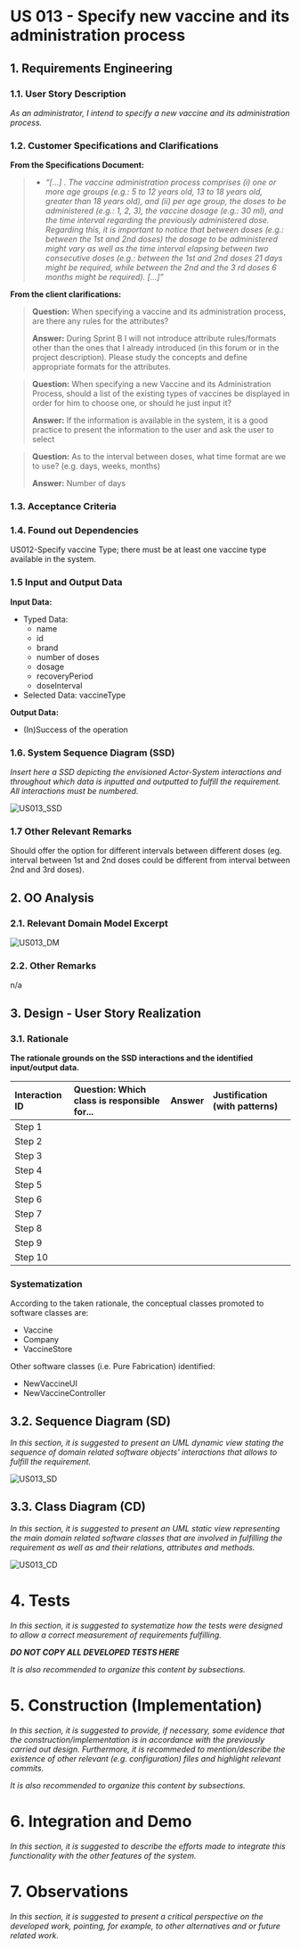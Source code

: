 # US 013 - Specify new vaccine and its administration process

## 1. Requirements Engineering
### 1.1. User Story Description

*As an administrator, I intend to specify a new vaccine and its administration process.*

### 1.2. Customer Specifications and Clarifications

**From the Specifications Document:**


> - *“[…] . The vaccine
    administration process comprises (i) one or more age groups (e.g.: 5 to 12 years old, 13 to 18 years
    old, greater than 18 years old), and (ii) per age group, the doses to be administered (e.g.: 1, 2, 3), the
    vaccine dosage (e.g.: 30 ml), and the time interval regarding the previously administered dose.
    Regarding this, it is important to notice that between doses (e.g.: between the 1st and 2nd doses) the
    dosage to be administered might vary as well as the time interval elapsing between two consecutive
    doses (e.g.: between the 1st and 2nd doses 21 days might be required, while between the 2nd and the
    3
    rd doses 6 months might be required). […]”*




**From the client clarifications:**


> **Question:** When specifying a vaccine and its administration process, are there any rules for the attributes?
>
> **Answer:** During Sprint B I will not introduce attribute rules/formats other than the ones that I already introduced (in this forum or in the project description). Please study the concepts and define appropriate formats for the attributes.

> **Question:** When specifying a new Vaccine and its Administration Process, should a list of the existing types of vaccines be displayed in order for him to choose one, or should he just input it?
>
> **Answer:** If the information is available in the system, it is a good practice to present the information to the user and ask the user to select

> **Question:** As to the interval between doses, what time format are we to use? (e.g. days, weeks, months)
>
>  **Answer:** Number of days



### 1.3. Acceptance Criteria



### 1.4. Found out Dependencies

US012-Specify vaccine Type; there must be at least one vaccine type available in the system.

### 1.5 Input and Output Data

**Input Data:**
* Typed Data:
    * name
    * id
    * brand
    * number of doses
    * dosage
    * recoveryPeriod
    * doseInterval
* Selected Data: vaccineType

**Output Data:**
* (In)Success of the operation


### 1.6. System Sequence Diagram (SSD)

*Insert here a SSD depicting the envisioned Actor-System interactions and throughout which data is inputted and outputted to fulfill the requirement. All interactions must be numbered.*

![US013_SSD](US013_SSD.svg)


### 1.7 Other Relevant Remarks

Should offer the option for different intervals between different doses (eg. interval between 1st and 2nd doses could be different from interval between 2nd and 3rd doses).

## 2. OO Analysis

### 2.1. Relevant Domain Model Excerpt

![US013_DM](US013_DM.svg)

### 2.2. Other Remarks

n/a


## 3. Design - User Story Realization

### 3.1. Rationale

**The rationale grounds on the SSD interactions and the identified input/output data.**

| Interaction ID | Question: Which class is responsible for... | Answer  | Justification (with patterns)  |
|:-------------  |:--------------------- |:------------|:---------------------------- |
| Step 1  		 |							 |             |                              |
| Step 2  		 |							 |             |                              |
| Step 3  		 |							 |             |                              |
| Step 4  		 |							 |             |                              |
| Step 5  		 |							 |             |                              |
| Step 6  		 |							 |             |                              |              
| Step 7  		 |							 |             |                              |
| Step 8  		 |							 |             |                              |
| Step 9  		 |							 |             |                              |
| Step 10  		 |							 |             |                              |  


### Systematization ##

According to the taken rationale, the conceptual classes promoted to software classes are:

* Vaccine
* Company
* VaccineStore

Other software classes (i.e. Pure Fabrication) identified:
* NewVaccineUI
* NewVaccineController

## 3.2. Sequence Diagram (SD)

*In this section, it is suggested to present an UML dynamic view stating the sequence of domain related software objects' interactions that allows to fulfill the requirement.*

![US013_SD](US013_SD.svg)

## 3.3. Class Diagram (CD)

*In this section, it is suggested to present an UML static view representing the main domain related software classes that are involved in fulfilling the requirement as well as and their relations, attributes and methods.*

![US013_CD](US013_CD.svg)

# 4. Tests
*In this section, it is suggested to systematize how the tests were designed to allow a correct measurement of requirements fulfilling.*

**_DO NOT COPY ALL DEVELOPED TESTS HERE_**

*It is also recommended to organize this content by subsections.*

# 5. Construction (Implementation)

*In this section, it is suggested to provide, if necessary, some evidence that the construction/implementation is in accordance with the previously carried out design. Furthermore, it is recommeded to mention/describe the existence of other relevant (e.g. configuration) files and highlight relevant commits.*

*It is also recommended to organize this content by subsections.*

# 6. Integration and Demo

*In this section, it is suggested to describe the efforts made to integrate this functionality with the other features of the system.*


# 7. Observations

*In this section, it is suggested to present a critical perspective on the developed work, pointing, for example, to other alternatives and or future related work.*





